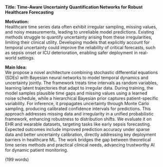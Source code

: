 **Title:** **Time-Aware Uncertainty Quantification Networks for Robust Healthcare Forecasting**  

**Motivation:**  
Healthcare time series data often exhibit irregular sampling, missing values, and noisy measurements, leading to unreliable model predictions. Existing methods struggle to quantify uncertainty arising from these irregularities, limiting their clinical utility. Developing models that explicitly account for temporal uncertainty could improve the reliability of critical forecasts, such as sepsis onset or ICU deterioration, enabling safer deployment in real-world settings.  

**Main Idea:**  
We propose a novel architecture combining stochastic differential equations (SDEs) with Bayesian neural networks to model temporal dynamics and uncertainty jointly. The framework treats time intervals as random variables, learning latent trajectories that adapt to irregular data. During training, the model samples plausible time gaps and missing values using a learned noise schedule, while a hierarchical Bayesian prior captures patient-specific variability. For inference, it propagates uncertainty through Monte Carlo sampling, producing calibrated confidence intervals for predictions. This approach addresses missing data and irregularity in a unified probabilistic framework, enhancing robustness to distribution shifts. We evaluate it on EHR and wearable datasets, targeting tasks like early sepsis forecasting. Expected outcomes include improved prediction accuracy under sparse data and better uncertainty calibration, directly addressing key deployment barriers in healthcare ML. The work bridges the gap between theoretical time series methods and practical clinical needs, advancing trustworthy AI for dynamic patient monitoring.  

(199 words)